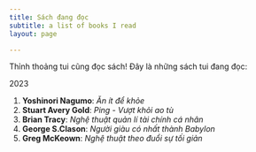 ```yaml
---
title: Sách đang đọc
subtitle: a list of books I read
layout: page

---
```


Thỉnh thoảng tui cũng đọc sách! Đây là những sách tui đang đọc:

2023

1. **Yoshinori Nagumo**: *Ăn ít để khỏe*
2. **Stuart Avery Gold**: *Ping - Vượt khỏi ao tù*
3. **Brian Tracy**: *Nghệ thuật quản lí tài chính cá nhân*
4. **George S.Clason**: *Người giàu có nhất thành Babylon*
5. **Greg McKeown**: *Nghệ thuật theo đuổi sự tối giản*


